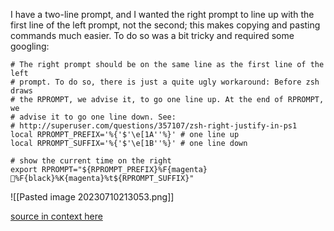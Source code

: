 I have a two-line prompt, and I wanted the right prompt to line up with the first line of the left prompt, not the second; this makes copying and pasting commands much easier. To do so was a bit tricky and required some googling:

```shell
# The right prompt should be on the same line as the first line of the left
# prompt. To do so, there is just a quite ugly workaround: Before zsh draws
# the RPROMPT, we advise it, to go one line up. At the end of RPROMPT, we
# advise it to go one line down. See:
# http://superuser.com/questions/357107/zsh-right-justify-in-ps1
local RPROMPT_PREFIX='%{'$'\e[1A''%}' # one line up
local RPROMPT_SUFFIX='%{'$'\e[1B''%}' # one line down

# show the current time on the right
export RPROMPT="${RPROMPT_PREFIX}%F{magenta}%F{black}%K{magenta}%t${RPROMPT_SUFFIX}"
```
![[Pasted image 20230710213053.png]]

[source in context here](https://github.com/llimllib/personal_code/blob/cca8ce2a68d0bc53455d555d7b9a7a9f79a55ee8/homedir/.zshrc#L108-L120)